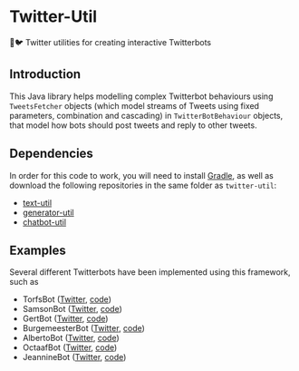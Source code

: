 # Twitter-Util
🔧🐦 Twitter utilities for creating interactive Twitterbots

## Introduction
This Java library helps modelling complex Twitterbot behaviours using `TweetsFetcher` objects
(which model streams of Tweets using fixed parameters, combination and cascading)
in `TwitterBotBehaviour` objects, that model how bots should post tweets and reply to other tweets.

## Dependencies

In order for this code to work, you will need to install [Gradle](https://gradle.org/), as well as download the following repositories in the same folder as `twitter-util`:
- [text-util](https://github.com/twinters/text-util)
- [generator-util](https://github.com/twinters/generator-util)
- [chatbot-util](https://github.com/twinters/chatbot-util)

## Examples

Several different Twitterbots have been implemented using this framework, such as
- TorfsBot ([Twitter](https://twitter.com/TorfsBot), [code](https://github.com/twinters/torfs-bot))
- SamsonBot ([Twitter](https://twitter.com/SamsonRobot), [code](https://github.com/twinters/samson-bot))
- GertBot ([Twitter](https://twitter.com/Gert_Bot), [code](https://github.com/twinters/samson-bot))
- BurgemeesterBot ([Twitter](https://twitter.com/BurgemeesterBot), [code](https://github.com/twinters/burgemeester-bot))
- AlbertoBot ([Twitter](https://twitter.com/AlbertBot), [code](https://github.com/twinters/alberto-bot))
- OctaafBot ([Twitter](https://twitter.com/OctaafBot), [code](https://github.com/twinters/octaaf-bot))
- JeannineBot ([Twitter](https://twitter.com/JeannineBot), [code](https://github.com/twinters/jeannine-bot))
